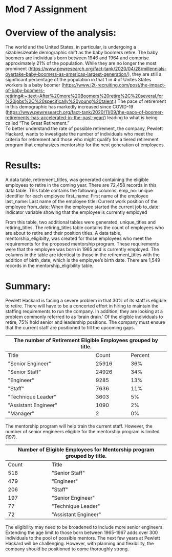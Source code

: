 # Mod 7 Assignment 
# Overview of the analysis:

The world and the United States, in particular, is undergoing a sizablesizeable demographic shift as the baby boomers retire.   The baby boomers are individuals born between 1946 and 1964 and comprise approximately 21% of the population.   While they are no longer the most prominent (https://www.pewresearch.org/fact-tank/2020/04/28/millennials-overtake-baby-boomers-as-americas-largest-generation/), they are still a significant percentage of the population in that 1 in 4 of Unites States workers is a baby boomer (https://www.j2t-recruiting.com/post/the-impact-of-baby-boomers-retiring#:~:text=After%20more%20Boomers%20retire%2C%20several,for%20jobs%2C%20specifically%20young%20talent.)  The pace of retirement in this demographic has markedly increased since COVID-19 (https://www.pewresearch.org/fact-tank/2020/11/09/the-pace-of-boomer-retirements-has-accelerated-in-the-past-year/) leading to what is being called  “The Great Retirement.”  
To better understand the rate of possible retirement, the company, Pewlett Hackard, wants to investigate the number of individuals who meet the criteria for retirement and those who might qualify for a tiered retirement program that emphasizes mentorship for the next generation of employees.

# Results:

A data table, retirement_titles,  was generated containing the eligible employees to retire in the coming year.    There are 72,458 records in this data table.  This table contains the following columns: 
emp_no: unique identifier for each employee
first_name: First name of the employee
last_name: Last name of the employee
title: Current work position of the employee
from_date: When the employee started the current job
to_date: Indicator variable showing that the employee is currently employed

From this table, two additional tables were generated, unique_titles and retiring_titles. The retiring_titles table contains the count of employees who are about to retire and their position titles. 
A data table, mentorship_eligibilty, was created for those employees who meet the requirements for the proposed mentorship program.  These requirements were that the employee was born in 1965 and is currently employed.   The columns in the table are identical to those in the retirement_titles with the addition of birth_date, which is the employee’s birth date.  There are 1,549 records in the mentorship_eligibility table.

# Summary:

Pewlett Hackard is facing a severe problem in that 30% of its staff is eligible to retire.  There will have to be a concerted effort in hiring to maintain the staffing requirements to run the company.  In addition, they are looking at a problem commonly referred to as ‘brain drain.’ Of the eligible individuals to retire, 75% hold senior and leadership positions.  The company must ensure that the current staff are positioned to fill the upcoming gaps. 

<table>
    <thead>
        <tr>
            <th colspan="3">The number of Retirement Eligible Employees grouped by title.</th>
        </tr>
    </thead>
    <tbody>
        <tr>
            <td>Title</td>
            <td>Count</td>
            <td>Percent</td>
        </tr>
        <tr>
        		<td>"Senior Engineer"</td>
			<td>25916            </td>
			<td>36%              </td>
		</tr>			
			<td>"Senior Staff"   </td>
			<td>24926            </td>
			<td>34%              </td>
		</tr>
		<tr>
		      <td>"Engineer"       </td>
			<td>9285             </td>
			<td>13%              </td>
		</tr>
		<tr>
			<td>"Staff"          </td>
			<td>7636             </td>
			<td>11%              </td>
		</tr>          
		<tr>
			<td>"Technique Leader"   </td>
			<td>3603                 </td>
			<td>5%                   </td>
		</tr>
		<tr>
			<td>"Assistant Engineer" </td>
			<td>1090                 </td>
			<td>2%                   </td>
		<tr>
			<td>"Manager"            </td>
			<td>2                    </td>
			<td>0%                   </td>
		</tr>   
    </tbody>
</table>


The mentorship program will help train the current staff. However, the number of senior engineers eligible for the mentorship program is limited (197).  

<table>
    <thead>
        <tr>
            <th colspan="2">Number of Eligible Employees for Mentorship program grouped by title.</th>
        </tr>
    </thead>
    <tbody>
    	<tr>
		<td>Count        </td>    
		<td>Title        </td>    
      </tr>
      <tr> 
		<td>518               </td>  
		<td>"Senior Staff"    </td>  
      </tr>
	<tr>
		<td>479          </td>  
		<td>"Engineer"   </td>  
        </tr>
	<tr>
		<td>206       </td>  
		<td>"Staff"   </td>  
        </tr>
	<tr>
		<td>197                   </td>  
		<td>"Senior Engineer"     </td>  
        </tr>
	<tr>
		<td>77                       </td>  
		<td>"Technique Leader"       </td>  
        </tr>
	<tr>
		<td>72 	</td>  
		<td>"Assistant Engineer"  </td>  
        </tr>    
    </tbody>  
</table>      
              
The eligibility may need to be broadened to include more senior engineers.   Extending the age limit to those born between 1965-1967 adds over 300 individuals to the pool of possible mentors.
The next few years at Pewlett Hackard will be challenging. However, with planning and flexibility, the company should be positioned to come thoroughly strong.

